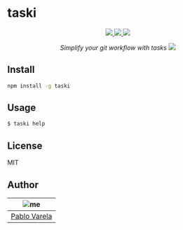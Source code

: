 # taski

<p align="center">
  <a href="https://travis-ci.org/pablopunk/taski"><img src="https://img.shields.io/travis/pablopunk/taski.svg" /> </a>
  <a href="https://github.com/pablopunk/miny"><img src="https://img.shields.io/badge/made_with-miny-1eced8.svg" /> </a>
  <a href="https://www.npmjs.com/package/taski"><img src="https://img.shields.io/npm/dt/taski.svg" /></a>
</p>

<p align="center">
  <i>Simplify your git workflow with tasks</i>
  <a href="https://asciinema.org/a/QwesE5OXdVNhu6qDJGuaDkZkj" target="_blank"><img src="https://asciinema.org/a/QwesE5OXdVNhu6qDJGuaDkZkj.svg" /></a>
</p>


## Install

```sh
npm install -g taski
```


## Usage

```bash
$ taski help
```


## License

MIT


## Author

| ![me](https://gravatar.com/avatar/fa50aeff0ddd6e63273a068b04353d9d?size=100)           |
| --------------------------------- |
| [Pablo Varela](https://pablo.life)   |

